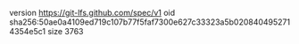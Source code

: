 version https://git-lfs.github.com/spec/v1
oid sha256:50ae0a4109ed719c107b77f5faf7300e627c33323a5b0208404952714354e5c1
size 3763
